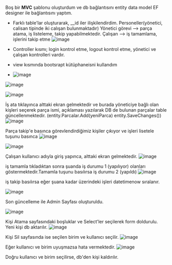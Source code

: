 Boş bir **MVC** şablonu oluşturdum ve db bağlantısını entity data model EF designer ile bağlantısını yaptım. 

* Farklı table'lar oluşturarak, __id iler ilişkilendirdim. Personeller(yönetici, calisan tipinde iki calışan bulunmaktadır)
Yönetici görevi --> parça atama, iş listeleme, takip yapabilmektedir.
Çalışan --> iş tamamlama, işlerini takip etme 
![image](https://github.com/user-attachments/assets/148947f5-159a-4a83-a381-b5cdae387165)

* Controller kısmı; login kontrol etme, logout  kontrol etme, yönetici ve çalışan kontrolleri vardır.
* view kısmında bootsrapt kütüphaneisni kullandım
* ![image](https://github.com/user-attachments/assets/75af280e-a929-451b-8805-99a40bec7b0b)
  
![image](https://github.com/user-attachments/assets/cdd75284-5d16-49a5-8817-5abe62e41472)


![image](https://github.com/user-attachments/assets/1b0e1e87-9552-48b2-9f60-8487cc6d98ef)

İş ata tıklayınca alttaki ekran gelmektedir ve burada yöneticiye bağlı olan kişleri seçerek parça ismi, açıklaması yazılarak DB de bulunan 
parçalar table güncellenmektedir. (entity.Parcalar.Add(yeniParca) entity.SaveChanges())
![image](https://github.com/user-attachments/assets/66d4a025-46a6-4df7-9062-869ca8d85b16)

Parça takip'e basınca görevlendirdiğimiz kişiler çıkıyor ve işleri lisetele tuşunu basınca
![image](https://github.com/user-attachments/assets/6a021a1b-cac5-4860-810d-2b861844adda)

![image](https://github.com/user-attachments/assets/787ca609-f3ab-4348-b53e-28919141d8d0)

Çalışan kullanıcı adıyla giriş yapınca, alttaki ekran gelmektedir.
![image](https://github.com/user-attachments/assets/d5569bd2-75df-4eec-80f9-67ef2d8208ff)

iş tamamla tıkladıktan sonra şuanda iş durumu 1 (yapılıyor) olanları göstermektedir.Tamamla tuşunu basılırsa iş durumu 2 (yapıldı)
![image](https://github.com/user-attachments/assets/289cb342-5f9a-4c4c-80ab-fe19060df0ef)

iş takip basılırsa eğer şuana kadar üzerindeki işleri datetimenow sıralanır.

![image](https://github.com/user-attachments/assets/6a417171-c322-406f-8152-6173932a3da5)


Son güncelleme ile Admin Sayfası oluşturuldu.

![image](https://github.com/user-attachments/assets/5af349c4-d9c0-4fa3-9711-16f010376621)

Kişi Atama sayfasındaki boşluklar ve Select'ler seçilerek form doldurulu. Yeni kişi db aktarılır.
![image](https://github.com/user-attachments/assets/d95e2c6a-d129-429f-877d-4d87e51ed3ed)

Kişi Sil sayfasında ise seçilen birim ve kullanıcı seçilir.
![image](https://github.com/user-attachments/assets/d1d4a257-abaa-4d37-8f6c-ef6b39a2f31e)

Eğer kullanıcı ve birim uyuşmazsa hata vermektedir.
![image](https://github.com/user-attachments/assets/93ea74de-62fb-46e2-bd7b-84d90ee8dffd)

Doğru kullanıcı ve birim seçilirse, db'den kişi kaldırılır.





